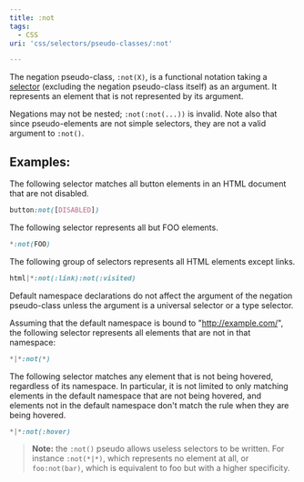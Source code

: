 ```yaml
---
title: :not
tags:
  - CSS
uri: 'css/selectors/pseudo-classes/:not'

---
```

The negation pseudo-class, `:not(X)`, is a functional notation taking a [selector](http://www.w3.org/TR/2011/REC-css3-selectors-20110929/#simple-selectors-dfn%7Csimple) (excluding the negation pseudo-class itself) as an argument. It represents an element that is not represented by its argument.

Negations may not be nested; `:not(:not(...))` is invalid. Note also that since pseudo-elements are not simple selectors, they are not a valid argument to `:not()`.

## <span>Examples:</span>

The following selector matches all button elements in an HTML document that are not disabled.

``` css
button:not([DISABLED])
```

The following selector represents all but FOO elements.

``` css
*:not(FOO)
```

The following group of selectors represents all HTML elements except links.

``` css
html|*:not(:link):not(:visited)
```

 Default namespace declarations do not affect the argument of the negation pseudo-class unless the argument is a universal selector or a type selector.

Assuming that the default namespace is bound to "<http://example.com/>", the following selector represents all elements that are not in that namespace:

``` css
*|*:not(*)
```

The following selector matches any element that is not being hovered, regardless of its namespace. In particular, it is not limited to only matching elements in the default namespace that are not being hovered, and elements not in the default namespace don't match the rule when they are being hovered.

``` css
*|*:not(:hover)
```

> **Note:** the `:not()` pseudo allows useless selectors to be written. For instance `:not(*|*)`, which represents no element at all, or `foo:not(bar)`, which is equivalent to foo but with a higher specificity.